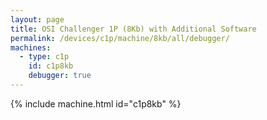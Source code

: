 ```yaml
---
layout: page
title: OSI Challenger 1P (8Kb) with Additional Software
permalink: /devices/c1p/machine/8kb/all/debugger/
machines:
  - type: c1p
    id: c1p8kb
    debugger: true
---
```


{% include machine.html id="c1p8kb" %}

